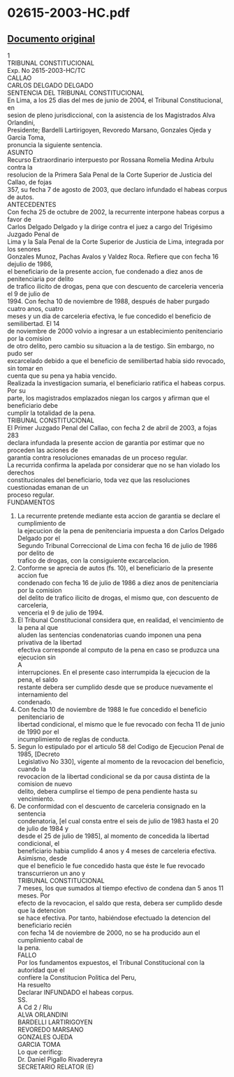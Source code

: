 
02615-2003-HC.pdf
=================
  
[Documento original](https://tc.gob.pe/jurisprudencia/2004/02615-2003-HC.pdf)  
---  
1  
TRIBUNAL CONSTITUCIONAL  
Exp. No 2615-2003-HC/TC  
CALLAO  
CARLOS DELGADO DELGADO  
SENTENCIA DEL TRIBUNAL CONSTITUCIONAL  
En Lima, a los 25 dias del mes de junio de 2004, el Tribunal Constitucional, en  
sesion de pleno jurisdiccional, con la asistencia de los Magistrados Alva Orlandini,  
Presidente; Bardelli Lartirigoyen, Revoredo Marsano, Gonzales Ojeda y Garcia Toma,  
pronuncia la siguiente sentencia.  
ASUNTO  
Recurso Extraordinario interpuesto por Rossana Romelia Medina Arbulu contra la  
resolucion de la Primera Sala Penal de la Corte Superior de Justicia del Callao, de fojas  
357, su fecha 7 de agosto de 2003, que declaro infundado el habeas corpus de autos.  
ANTECEDENTES  
Con fecha 25 de octubre de 2002, la recurrente interpone habeas corpus a favor de  
Carlos Delgado Delgado y la dirige contra el juez a cargo del Trigésimo Juzgado Penal de  
Lima y la Sala Penal de la Corte Superior de Justicia de Lima, integrada por los senores  
Gonzales Munoz, Pachas Avalos y Valdez Roca. Refiere que con fecha 16 dejulio de 1986,  
el beneficiario de la presente accion, fue condenado a diez anos de penitenciaria por delito  
de trafico ilicito de drogas, pena que con descuento de carceleria venceria el 9 de julio de  
1994. Con fecha 10 de noviembre de 1988, después de haber purgado cuatro anos, cuatro  
meses y un dia de carceleria efectiva, le fue concedido el beneficio de semilibertad. El 14  
de noviembre de 2000 volvio a ingresar a un establecimiento penitenciario por la comision  
de otro delito, pero cambio su situacion a la de testigo. Sin embargo, no pudo ser  
excarcelado debido a que el beneficio de semilibertad habia sido revocado, sin tomar en  
cuenta que su pena ya habia vencido.  
Realizada la investigacion sumaria, el beneficiario ratifica el habeas corpus. Por su  
parte, los magistrados emplazados niegan los cargos y afirman que el beneficiario debe  
cumplir la totalidad de la pena.  
TRIBUNAL CONSTITUCIONAL  
El Primer Juzgado Penal del Callao, con fecha 2 de abril de 2003, a fojas 283  
declara infundada la presente accion de garantia por estimar que no proceden las aciones de  
garantia contra resoluciones emanadas de un proceso regular.  
La recurrida confirma la apelada por considerar que no se han violado los derechos  
constitucionales del beneficiario, toda vez que las resoluciones cuestionadas emanan de un  
proceso regular.  
FUNDAMENTOS  
1. La recurrente pretende mediante esta accion de garantia se declare el cumplimiento de  
la ejecucion de la pena de penitenciaria impuesta a don Carlos Delgado Delgado por el  
Segundo Tribunal Correccional de Lima con fecha 16 de julio de 1986 por delito de  
trafico de drogas, con la consiguiente excarcelacion.  
2. Conforme se aprecia de autos (fs. 10), el beneficiario de la presente accion fue  
condenado con fecha 16 de julio de 1986 a diez anos de penitenciaria por la comision  
del delito de trafico ilicito de drogas, el mismo que, con descuento de carceleria,  
venceria el 9 de julio de 1994.  
3. El Tribunal Constitucional considera que, en realidad, el vencimiento de la pena al que  
aluden las sentencias condenatorias cuando imponen una pena privativa de la libertad  
efectiva corresponde al computo de la pena en caso se produzca una ejecucion sin  
A  
interrupciones. En el presente caso interrumpida la ejecucion de la pena, el saldo  
restante debera ser cumplido desde que se produce nuevamente el internamiento del  
condenado.  
4. Con fecha 10 de noviembre de 1988 le fue concedido el beneficio penitenciario de  
libertad condicional, el mismo que le fue revocado con fecha 11 de junio de 1990 por el  
incumplimiento de reglas de conducta.  
5. Segun lo estipulado por el articulo 58 del Codigo de Ejecucion Penal de 1985, [Decreto  
Legislativo No 330], vigente al momento de la revocacion del beneficio, cuando la  
revocacion de la libertad condicional se da por causa distinta de la comision de nuevo  
delito, debera cumplirse el tiempo de pena pendiente hasta su vencimiento.  
6. De conformidad con el descuento de carceleria consignado en la sentencia  
condenatoria, [el cual consta entre el seis de julio de 1983 hasta el 20 de julio de 1984 y  
desde el 25 de julio de 1985], al momento de concedida la libertad condicional, el  
beneficiario habia cumplido 4 anos y 4 meses de carceleria efectiva. Asimismo, desde  
que el beneficio le fue concedido hasta que éste le fue revocado transcurrieron un ano y  
TRIBUNAL CONSTITUCIONAL  
7 meses, los que sumados al tiempo efectivo de condena dan 5 anos 11 meses. Por  
efecto de la revocacion, el saldo que resta, debera ser cumplido desde que la detencion  
se hace efectiva. Por tanto, habiéndose efectuado la detencion del beneficiario recién  
con fecha 14 de noviembre de 2000, no se ha producido aun el cumplimiento cabal de  
la pena.  
FALLO  
Por los fundamentos expuestos, el Tribunal Constitucional con la autoridad que el  
confiere la Constitucion Politica del Peru,  
Ha resuelto  
Declarar INFUNDADO el habeas corpus.  
SS.  
A Cd 2 / Rlu  
ALVA ORLANDINI  
BARDELLI LARTIRIGOYEN  
REVOREDO MARSANO  
GONZALES OJEDA  
GARCIA TOMA  
Lo que cerificg:  
Dr. Daniel Pigallo Rivadereyra  
SECRETARIO RELATOR (E)